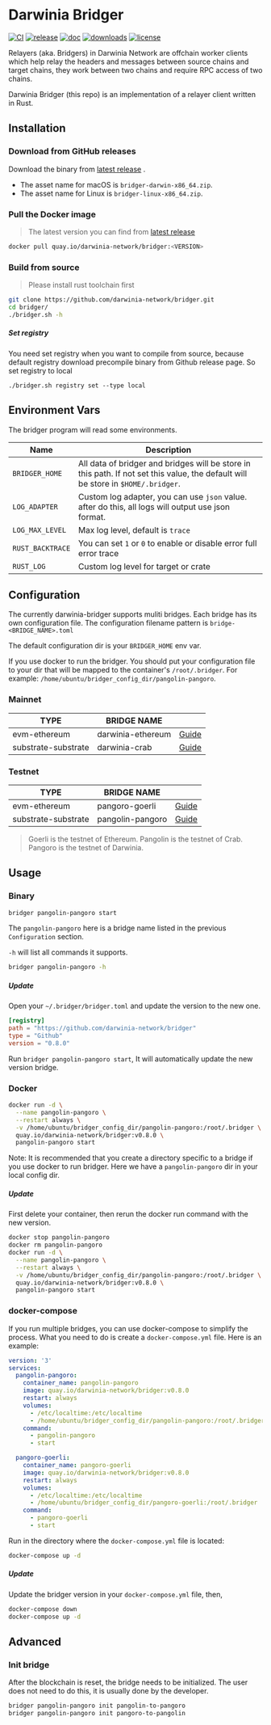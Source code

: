# Darwinia Bridger

[![CI](https://github.com/darwinia-network/bridger/workflows/CI/badge.svg)](https://github.com/darwinia-network/bridger/actions)
[![release](https://img.shields.io/github/v/release/darwinia-network/bridger)](https://github.com/darwinia-network/bridger/releases/latest)
[![doc](https://img.shields.io/badge/current-docs-brightgreen.svg)](https://rust-docs.darwinia.network/bridger)
[![downloads](https://img.shields.io/crates/d/darwinia-bridger.svg)](https://github.com/darwinia-network/bridger/releases/latest)
[![license](https://img.shields.io/github/license/darwinia-network/bridger)](https://choosealicense.com/licenses/gpl)

Relayers (aka. Bridgers) in Darwinia Network are offchain worker clients which
help relay the headers and messages between source chains and target chains,
they work between two chains and require RPC access of two chains.

Darwinia Bridger (this repo) is an implementation of a relayer client written in
Rust.

## Installation

### Download from GitHub releases

Download the binary
from [latest release](https://github.com/darwinia-network/bridger/releases/latest)
.

* The asset name for macOS is `bridger-darwin-x86_64.zip`.
* The asset name for Linux is `bridger-linux-x86_64.zip`.

### Pull the Docker image

> The latest version you can find from [latest release](https://github.com/darwinia-network/bridger/releases/latest)

```bash
docker pull quay.io/darwinia-network/bridger:<VERSION>
```

### Build from source

> Please install rust toolchain first

```bash
git clone https://github.com/darwinia-network/bridger.git
cd bridger/
./bridger.sh -h
```

##### Set registry

You need set registry when you want to compile from source, because default
registry download precompile binary from Github release page. So set
registry to local

```text
./bridger.sh registry set --type local
```

## Environment Vars

The bridger program will read some environments.

| Name             | Description                                                                                                                       |
|------------------|-----------------------------------------------------------------------------------------------------------------------------------|
| `BRIDGER_HOME`   | All data of bridger and bridges will be store in this path. If not set this value, the default will be store in `$HOME/.bridger`. |
| `LOG_ADAPTER`    | Custom log adapter, you can use `json` value. after do this, all logs will output use json format.                                |
| `LOG_MAX_LEVEL`  | Max log level, default is `trace`                                                                                                 |
| `RUST_BACKTRACE` | You can set  `1` or `0` to enable or disable error full error trace                                                               |
| `RUST_LOG`       | Custom log level for target or crate                                                                                              |

## Configuration

The currently darwinia-bridger supports muliti bridges. Each bridge has its own
configuration file. The configuration filename pattern
is `bridge-<BRIDGE_NAME>.toml`

The default configuration dir is your `BRIDGER_HOME` env var.

If you use docker to run the bridger. You should put your configuration file to
your dir that will be mapped to the container's `/root/.bridger`. For
example: `/home/ubuntu/bridger_config_dir/pangolin-pangoro`.

### Mainnet

| TYPE                | BRIDGE NAME        |                                                                 |
|---------------------|--------------------|-----------------------------------------------------------------|
| evm-ethereum        | darwinia-ethereum  | [Guide](https://github.com/darwinia-network/bridger/issues/528) |
| substrate-substrate | darwinia-crab      | [Guide](./bridges/darwinia-crab/docs/Guide.md)                  |

### Testnet

| TYPE                | BRIDGE NAME                |                                                                 |
|---------------------|----------------------------|-----------------------------------------------------------------|
| evm-ethereum        | pangoro-goerli             | [Guide](https://github.com/darwinia-network/bridger/issues/528) |
| substrate-substrate | pangolin-pangoro           | [Guide](./bridges/pangolin-pangoro/docs/Guide.md)               |

> Goerli is the testnet of Ethereum.
> Pangolin is the testnet of Crab.
> Pangoro is the testnet of Darwinia.

## Usage

### Binary

```bash
bridger pangolin-pangoro start
```

The `pangolin-pangoro` here is a bridge name listed in the
previous `Configuration` section.

`-h` will list all commands it supports.

```bash
bridger pangolin-pangoro -h
```

##### Update

Open your `~/.bridger/bridger.toml` and update the version to the new one.

```toml
[registry]
path = "https://github.com/darwinia-network/bridger"
type = "Github"
version = "0.8.0"
```

Run `bridger pangolin-pangoro start`, It will automatically update the new
version bridge.

### Docker

```bash
docker run -d \
  --name pangolin-pangoro \
  --restart always \
  -v /home/ubuntu/bridger_config_dir/pangolin-pangoro:/root/.bridger \
  quay.io/darwinia-network/bridger:v0.8.0 \
  pangolin-pangoro start
```

Note: It is recommended that you create a directory specific to a bridge if you
use docker to run bridger. Here we have a `pangolin-pangoro` dir in your local
config dir.

##### Update

First delete your container, then rerun the docker run command with the new
version.

```bash
docker stop pangolin-pangoro
docker rm pangolin-pangoro
docker run -d \
  --name pangolin-pangoro \
  --restart always \
  -v /home/ubuntu/bridger_config_dir/pangolin-pangoro:/root/.bridger \
  quay.io/darwinia-network/bridger:v0.8.0 \
  pangolin-pangoro start
```

### docker-compose

If you run multiple bridges, you can use docker-compose to simplify the process.
What you need to do is create a `docker-compose.yml` file. Here is an example:

```yml
version: '3'
services:
  pangolin-pangoro:
    container_name: pangolin-pangoro
    image: quay.io/darwinia-network/bridger:v0.8.0
    restart: always
    volumes:
      - /etc/localtime:/etc/localtime
      - /home/ubuntu/bridger_config_dir/pangolin-pangoro:/root/.bridger
    command:
      - pangolin-pangoro
      - start

  pangoro-goerli:
    container_name: pangoro-goerli
    image: quay.io/darwinia-network/bridger:v0.8.0
    restart: always
    volumes:
      - /etc/localtime:/etc/localtime
      - /home/ubuntu/bridger_config_dir/pangoro-goerli:/root/.bridger
    command:
      - pangoro-goerli
      - start
```

Run in the directory where the `docker-compose.yml` file is located:

```bash
docker-compose up -d
```

##### Update

Update the bridger version in your `docker-compose.yml` file, then,

```bash
docker-compose down
docker-compose up -d
```

## Advanced

### Init bridge

After the blockchain is reset, the bridge needs to be initialized. The user does
not need to do this, it is usually done by the developer.

```bash
bridger pangolin-pangoro init pangolin-to-pangoro
bridger pangolin-pangoro init pangoro-to-pangolin
```

